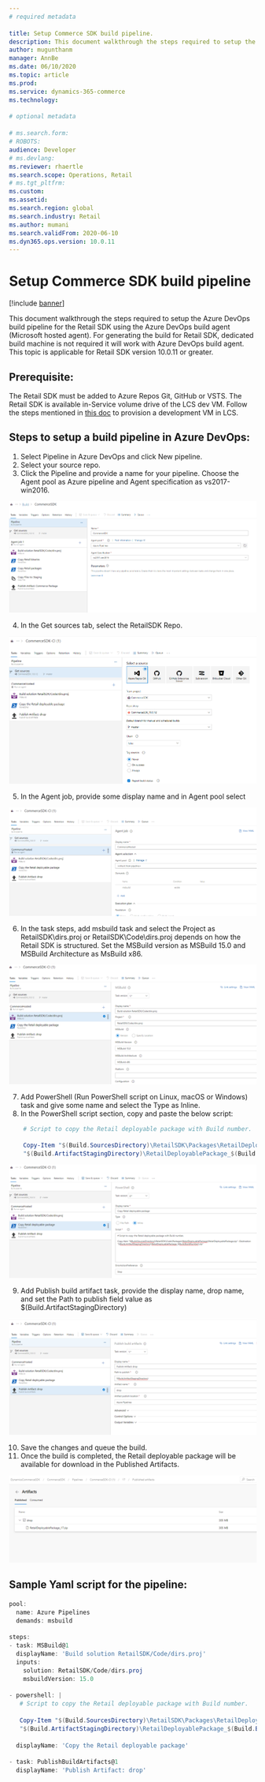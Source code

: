 ```yaml
---
# required metadata

title: Setup Commerce SDK build pipeline.
description: This document walkthrough the steps required to setup the Azure DevOps build pipeline for the Retail SDK.
author: mugunthanm 
manager: AnnBe
ms.date: 06/10/2020
ms.topic: article
ms.prod: 
ms.service: dynamics-365-commerce
ms.technology: 

# optional metadata

# ms.search.form: 
# ROBOTS: 
audience: Developer
# ms.devlang: 
ms.reviewer: rhaertle
ms.search.scope: Operations, Retail 
# ms.tgt_pltfrm: 
ms.custom: 
ms.assetid: 
ms.search.region: global
ms.search.industry: Retail
ms.author: mumani
ms.search.validFrom: 2020-06-10
ms.dyn365.ops.version: 10.0.11
---
```


# Setup Commerce SDK build pipeline

[!include [banner](../../includes/banner.md)]

This document walkthrough the steps required to setup the Azure DevOps build pipeline for the Retail SDK using the Azure DevOps build agent (Microsoft hosted agent). 
For generating the build for Retail SDK, dedicated build machine is not required it will work with Azure DevOps build agent. This topic is applicable for Retail SDK version 10.0.11 or greater. 

## Prerequisite:

The Retail SDK must be added to Azure Repos Git, GitHub or VSTS. The Retail SDK is available in-Service volume drive of the LCS dev VM. Follow the steps mentioned in [this doc](https://docs.microsoft.com/en-us/dynamics365/fin-ops-core/dev-itpro/dev-tools/access-instances) to provision a development VM in LCS.

## Steps to setup a build pipeline in Azure DevOps:

1.	Select Pipeline in Azure DevOps and click New pipeline.
2.	Select your source repo.
3.	Click the Pipeline and provide a name for your pipeline. Choose the Agent pool as Azure pipeline and Agent specification as vs2017-win2016.

![Pipeline](media/Step1.png)

4. In the Get sources tab, select the RetailSDK Repo.

![Get sources](media/Step2.png)

5. In the Agent job, provide some display name and in Agent pool select <inherit from pipeline>
    
![Hosted Agent](media/Step3.png)
    
6. In the task steps, add msbuild task and select the Project as RetailSDK\dirs.proj or RetailSDK\Code\dirs.proj depends on how the Retail SDK is structured. Set the MSBuild version as MSBuild 15.0 and MSBuild Architecture as MsBuild x86.

![MSBuild task](media/Step4.png)

7.	Add PowerShell (Run PowerShell script on Linux, macOS or Windows) task and give some name and select the Type as Inline.
8.	In the PowerShell script section, copy and paste the below script:

```Powershell
    # Script to copy the Retail deployable package with Build number.

    Copy-Item "$(Build.SourcesDirectory)\RetailSDK\Packages\RetailDeployablePackage\RetailDeployablePackage.zip" -Destination
    "$(Build.ArtifactStagingDirectory)\RetailDeployablePackage_$(Build.BuildNumber).zip"
```

![Copy Retail deployable package](media/Step5.png)

9. Add Publish build artifact task, provide the display name, drop name, and set the Path to publish field value as $(Build.ArtifactStagingDirectory)

![Publish Artifact](media/Step7.png)

10.	Save the changes and queue the build.
11.	Once the build is completed, the Retail deployable package will be available for download in the Published Artifacts.

![Download Artifact](media/Step8.png)

## Sample Yaml script for the pipeline:

```Powershell
pool:
  name: Azure Pipelines
  demands: msbuild

steps:
- task: MSBuild@1
  displayName: 'Build solution RetailSDK/Code/dirs.proj'
  inputs:
    solution: RetailSDK/Code/dirs.proj
    msbuildVersion: 15.0

- powershell: |
   # Script to copy the Retail deployable package with Build number.
   
   Copy-Item "$(Build.SourcesDirectory)\RetailSDK\Packages\RetailDeployablePackage\RetailDeployablePackage.zip" -Destination
   "$(Build.ArtifactStagingDirectory)\RetailDeployablePackage_$(Build.BuildNumber).zip"
   
  displayName: 'Copy the Retail deployable package'

- task: PublishBuildArtifacts@1
  displayName: 'Publish Artifact: drop'
```
    
    
